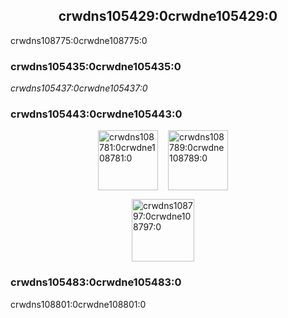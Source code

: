 <h2 align="center">crwdns105429:0crwdne105429:0</h2>

crwdns108775:0crwdne108775:0

### crwdns105435:0crwdne105435:0

*crwdns105437:0crwdne105437:0*

### crwdns105443:0crwdne105443:0

<p style="display: flex; justify-content: center;">
  <a data-ga-event-category="sponsors" data-ga-event-action="logo" data-ga-event-label="tidelift" href="crwdns108777:0crwdne108777:0" rel="noopener sponsored" target="_blank" style="margin-right: 16px;"><img width="96" src="crwdns108779:0crwdne108779:0" alt="crwdns108781:0crwdne108781:0" title="crwdns108783:0crwdne108783:0" /></a>
  <a data-ga-event-category="sponsors" data-ga-event-action="logo" data-ga-event-label="bitsrc" href="crwdns108785:0crwdne108785:0" rel="noopener sponsored" target="_blank" style="margin-right: 16px;"><img width="96" src="crwdns108787:0crwdne108787:0" alt="crwdns108789:0crwdne108789:0" title="crwdns108791:0crwdne108791:0" /></a>
</p>

<p style="display: flex; justify-content: center; flex-wrap: wrap;">
  <a data-ga-event-category="sponsors" data-ga-event-action="logo" data-ga-event-label="callemall" href="crwdns108793:0crwdne108793:0" rel="noopener sponsored" target="_blank" style="margin-right: 16px;"><img src="crwdns108795:0%3crwdnd108795:0%2Fcrwdnd108795:0%2Fcrwdnd108795:0%2Fcrwdne108795:0" alt="crwdns108797:0crwdne108797:0" title="crwdns108799:0crwdne108799:0" width="100" loading="lazy"></a>
</p>

### crwdns105483:0crwdne105483:0

crwdns108801:0crwdne108801:0